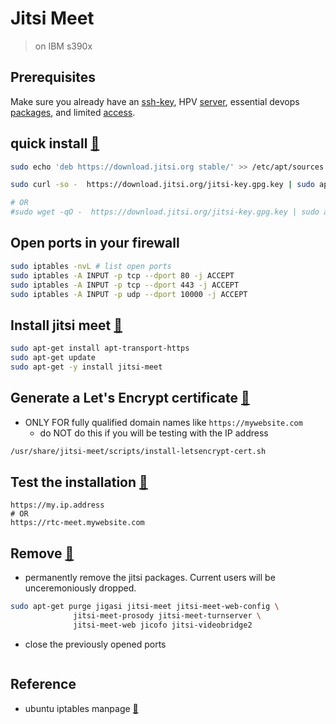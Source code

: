 # Jitsi Meet
> on IBM s390x

## Prerequisites
Make sure you already have an [ssh-key](https://github.com/IBM-Developer-Puget-Sound/curtain-raiser/blob/master/how_to/ssh/keygen/README.md), HPV [server](https://github.com/IBM-Developer-Puget-Sound/curtain-raiser/blob/master/how_to/hp_virtual_server/README.md), essential devops [packages](https://github.com/IBM-Developer-Puget-Sound/curtain-raiser/blob/master/how_to/dev_tools/README.md), and limited [access](https://github.com/IBM-Developer-Puget-Sound/curtain-raiser/blob/master/how_to/fail2ban/README.md).

## quick install [:link:](https://github.com/jitsi/jitsi-meet/blob/master/doc/quick-install.md#jitsi-meet-quick-install)

```bash
sudo echo 'deb https://download.jitsi.org stable/' >> /etc/apt/sources.list.d/jitsi-stable.list

sudo curl -so -  https://download.jitsi.org/jitsi-key.gpg.key | sudo apt-key add -

# OR
#sudo wget -qO -  https://download.jitsi.org/jitsi-key.gpg.key | sudo apt-key add -
```

## Open ports in your firewall
```bash
sudo iptables -nvL # list open ports
sudo iptables -A INPUT -p tcp --dport 80 -j ACCEPT
sudo iptables -A INPUT -p tcp --dport 443 -j ACCEPT
sudo iptables -A INPUT -p udp --dport 10000 -j ACCEPT
```

## Install jitsi meet [:link:](https://github.com/jitsi/jitsi-meet/blob/master/doc/quick-install.md#install-jitsi-meet)

```bash
sudo apt-get install apt-transport-https
sudo apt-get update
sudo apt-get -y install jitsi-meet
```

## Generate a Let's Encrypt certificate [:link:](https://github.com/jitsi/jitsi-meet/blob/master/doc/quick-install.md#generate-a-lets-encrypt-certificate-optional-recommended)
* ONLY FOR fully qualified domain names like `https://mywebsite.com`
  * do NOT do this if you will be testing with the IP address
```bash
/usr/share/jitsi-meet/scripts/install-letsencrypt-cert.sh
```

## Test the installation [:link:](https://github.com/jitsi/jitsi-meet/blob/master/doc/quick-install.md#confirm-that-your-installation-is-working)
```
https://my.ip.address
# OR
https://rtc-meet.mywebsite.com
```

## Remove [:link:](https://github.com/jitsi/jitsi-meet/blob/master/doc/quick-install.md#uninstall)
* permanently remove the jitsi packages.  Current users will be unceremoniously dropped.

```bash
sudo apt-get purge jigasi jitsi-meet jitsi-meet-web-config \
              jitsi-meet-prosody jitsi-meet-turnserver \
              jitsi-meet-web jicofo jitsi-videobridge2
```

* close the previously opened ports
```bash

```


## Reference

* ubuntu iptables manpage [:link:](http://manpages.ubuntu.com/manpages/bionic/en/man8/iptables.8.html)

